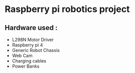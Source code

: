 # Raspberry pi robotics project
## Hardware used :
- L298N Motor Driver
- Raspberry pi 4
- Generic Robot Chassis
- Web Cam
- Charging cables
- Power Banks